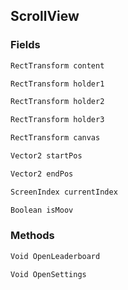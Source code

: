 ## ScrollView
> 
### Fields
```cs
RectTransform content
```
```cs
RectTransform holder1
```
```cs
RectTransform holder2
```
```cs
RectTransform holder3
```
```cs
RectTransform canvas
```
```cs
Vector2 startPos
```
```cs
Vector2 endPos
```
```cs
ScreenIndex currentIndex
```
```cs
Boolean isMoov
```

### Methods
```cs
Void OpenLeaderboard
```
```cs
Void OpenSettings
```

